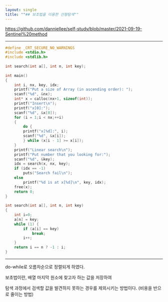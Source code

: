 ```yaml
---
layout: single
title: ""## 보초법을 이용한 선형탐색""
---
```

<https://github.com/danniellee/self-study/blob/master/2021-09-19-Sentinel%20method>  
***  
```c
#define _CRT_SECURE_NO_WARNINGS  
#include <stdio.h>  
#include <stdlib.h>  
  
int search(int a[], int n, int key);  
  
int main()  
{  
	int i, nx, key, idx;  
	printf("Put a size of Array (in ascending order): ");  
	scanf("%d", &nx);  
	int* x = calloc(nx+1, sizeof(int));  
	printf("Insert\n");  
	printf("x[0]:");  
	scanf("%d", &x[0]);  
	for (i = 1;i < nx;++i)  
	{  
		do {  
		printf("x[%d]:", i);  
		scanf("%d", &x[i]);  
		} while (x[i - 1] >= x[i]);  
	}  
	printf("Linear search\n");  
	printf("Put number that you looking for:");  
	scanf("%d", &key);  
	idx = search(x, nx, key);  
	if (idx == -1)  
		puts("Search fail\n");  
	else  
		printf("%d is at x[%d]\n", key, idx);  
	free(x);  
	return 0;  
}  
  
int search(int a[], int n, int key)  
{  
	int i=0;  
	a[n] = key;  
	while (1) {  
		if (a[i] == key)  
			break;  
		i++;  
	}  
	return i == n ? -1 : i;  
}  
```  
***
do-while로 오름차순으로 정렬되게 하였다.

보초법이란, 배열 마지막 원소에 찾고자 하는 값을 저장하여

탐색 과정에서 검색할 값을 발견하지 못하는 경우를 제외시키는 방법이다. (비용을 반으로 줄이는 방법)
